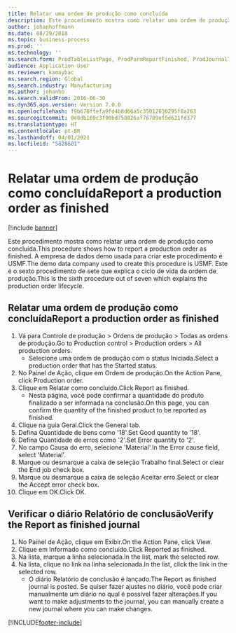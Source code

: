```yaml
---
title: Relatar uma ordem de produção como concluída
description: Este procedimento mostra como relatar uma ordem de produção como concluída.
author: johanhoffmann
ms.date: 08/29/2018
ms.topic: business-process
ms.prod: ''
ms.technology: ''
ms.search.form: ProdTableListPage, ProdParmReportFinished, ProdJournalTransProd, ProdSetupReportFinished
audience: Application User
ms.reviewer: kamaybac
ms.search.region: Global
ms.search.industry: Manufacturing
ms.author: johanho
ms.search.validFrom: 2016-06-30
ms.dyn365.ops.version: Version 7.0.0
ms.openlocfilehash: f9b676ffefa9fd4b8d66a5c35012630295f8a263
ms.sourcegitcommit: 0e8db169c3f90bd750826af76709ef5d621fd377
ms.translationtype: HT
ms.contentlocale: pt-BR
ms.lasthandoff: 04/01/2021
ms.locfileid: "5828601"
---
```

# <a name="report-a-production-order-as-finished"></a><span data-ttu-id="2eaae-103">Relatar uma ordem de produção como concluída</span><span class="sxs-lookup"><span data-stu-id="2eaae-103">Report a production order as finished</span></span>

[!include [banner](../../includes/banner.md)]

<span data-ttu-id="2eaae-104">Este procedimento mostra como relatar uma ordem de produção como concluída.</span><span class="sxs-lookup"><span data-stu-id="2eaae-104">This procedure shows how to report a production order as finished.</span></span> <span data-ttu-id="2eaae-105">A empresa de dados demo usada para criar este procedimento é USMF.</span><span class="sxs-lookup"><span data-stu-id="2eaae-105">The demo data company used to create this procedure is USMF.</span></span> <span data-ttu-id="2eaae-106">Este é o sexto procedimento de sete que explica o ciclo de vida da ordem de produção.</span><span class="sxs-lookup"><span data-stu-id="2eaae-106">This is the sixth procedure out of seven which explains the production order lifecycle.</span></span>


## <a name="report-a-production-order-as-finished"></a><span data-ttu-id="2eaae-107">Relatar uma ordem de produção como concluída</span><span class="sxs-lookup"><span data-stu-id="2eaae-107">Report a production order as finished</span></span>
1. <span data-ttu-id="2eaae-108">Vá para Controle de produção > Ordens de produção > Todas as ordens de produção.</span><span class="sxs-lookup"><span data-stu-id="2eaae-108">Go to Production control > Production orders > All production orders.</span></span>
    * <span data-ttu-id="2eaae-109">Selecione uma ordem de produção com o status Iniciada.</span><span class="sxs-lookup"><span data-stu-id="2eaae-109">Select a production order that has the Started status.</span></span>  
2. <span data-ttu-id="2eaae-110">No Painel de Ação, clique em Ordem de produção.</span><span class="sxs-lookup"><span data-stu-id="2eaae-110">On the Action Pane, click Production order.</span></span>
3. <span data-ttu-id="2eaae-111">Clique em Relatar como concluído.</span><span class="sxs-lookup"><span data-stu-id="2eaae-111">Click Report as finished.</span></span>
    * <span data-ttu-id="2eaae-112">Nesta página, você pode confirmar a quantidade do produto finalizado a ser informada na conclusão.</span><span class="sxs-lookup"><span data-stu-id="2eaae-112">On this page, you can confirm the quantity of the finished product to be reported as finished.</span></span>  
4. <span data-ttu-id="2eaae-113">Clique na guia Geral.</span><span class="sxs-lookup"><span data-stu-id="2eaae-113">Click the General tab.</span></span>
5. <span data-ttu-id="2eaae-114">Defina Quantidade de bens como '18'.</span><span class="sxs-lookup"><span data-stu-id="2eaae-114">Set Good quantity to '18'.</span></span>
6. <span data-ttu-id="2eaae-115">Defina Quantidade de erros como '2'.</span><span class="sxs-lookup"><span data-stu-id="2eaae-115">Set Error quantity to '2'.</span></span>
7. <span data-ttu-id="2eaae-116">No campo Causa do erro, selecione 'Material'.</span><span class="sxs-lookup"><span data-stu-id="2eaae-116">In the Error cause field, select 'Material'.</span></span>
8. <span data-ttu-id="2eaae-117">Marque ou desmarque a caixa de seleção Trabalho final.</span><span class="sxs-lookup"><span data-stu-id="2eaae-117">Select or clear the End job check box.</span></span>
9. <span data-ttu-id="2eaae-118">Marque ou desmarque a caixa de seleção Aceitar erro.</span><span class="sxs-lookup"><span data-stu-id="2eaae-118">Select or clear the Accept error check box.</span></span>
10. <span data-ttu-id="2eaae-119">Clique em OK.</span><span class="sxs-lookup"><span data-stu-id="2eaae-119">Click OK.</span></span>

## <a name="verify-the-report-as-finished-journal"></a><span data-ttu-id="2eaae-120">Verificar o diário Relatório de conclusão</span><span class="sxs-lookup"><span data-stu-id="2eaae-120">Verify the Report as finished journal</span></span>
1. <span data-ttu-id="2eaae-121">No Painel de Ação, clique em Exibir.</span><span class="sxs-lookup"><span data-stu-id="2eaae-121">On the Action Pane, click View.</span></span>
2. <span data-ttu-id="2eaae-122">Clique em Informado como concluído.</span><span class="sxs-lookup"><span data-stu-id="2eaae-122">Click Reported as finished.</span></span>
3. <span data-ttu-id="2eaae-123">Na lista, marque a linha selecionada.</span><span class="sxs-lookup"><span data-stu-id="2eaae-123">In the list, mark the selected row.</span></span>
4. <span data-ttu-id="2eaae-124">Na lista, clique no link na linha selecionada.</span><span class="sxs-lookup"><span data-stu-id="2eaae-124">In the list, click the link in the selected row.</span></span>
    * <span data-ttu-id="2eaae-125">O diário Relatório de conclusão é lançado.</span><span class="sxs-lookup"><span data-stu-id="2eaae-125">The Report as finished journal is posted.</span></span> <span data-ttu-id="2eaae-126">Se quiser fazer ajustes no diário, você pode criar manualmente um diário no qual é possível fazer alterações.</span><span class="sxs-lookup"><span data-stu-id="2eaae-126">If you want to make adjustments to the journal, you can manually create  a new journal where you can make changes.</span></span>  



[!INCLUDE[footer-include](../../../includes/footer-banner.md)]